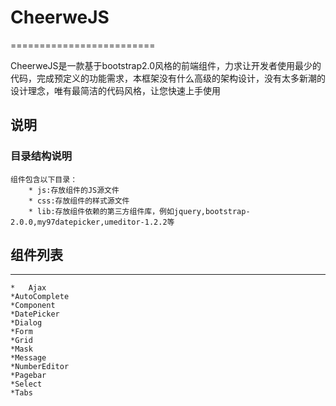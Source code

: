# CheerweJS
=========================

CheerweJS是一款基于bootstrap2.0风格的前端组件，力求让开发者使用最少的代码，完成预定义的功能需求，本框架没有什么高级的架构设计，没有太多新潮的设计理念，唯有最简洁的代码风格，让您快速上手使用

说明
--------------------------
### 目录结构说明
    组件包含以下目录：
        * js:存放组件的JS源文件
        * css:存放组件的样式源文件
        * lib:存放组件依赖的第三方组件库，例如jquery,bootstrap-2.0.0,my97datepicker,umeditor-1.2.2等

## 组件列表
--------------------------
    *   Ajax
    *AutoComplete
    *Component
    *DatePicker
    *Dialog
    *Form
    *Grid
    *Mask
    *Message
    *NumberEditor
    *Pagebar
    *Select
    *Tabs
